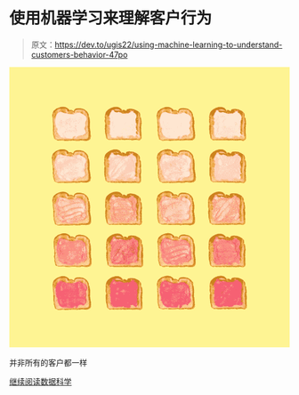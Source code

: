 # 使用机器学习来理解客户行为

> 原文：<https://dev.to/ugis22/using-machine-learning-to-understand-customers-behavior-47po>

[![](img/6d2e2ec6aafb09a3e547d385e8988c3b.png)](https://towardsdatascience.com/using-machine-learning-to-understand-customers-behavior-f41b567d3a50?source=rss-5515433d5913------2)

并非所有的客户都一样

[继续阅读数据科学](https://towardsdatascience.com/using-machine-learning-to-understand-customers-behavior-f41b567d3a50?source=rss-5515433d5913------2)